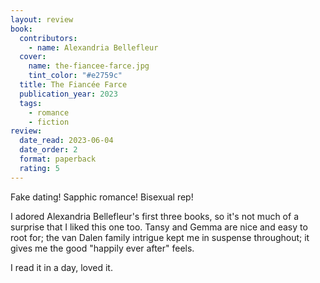 ```yaml
---
layout: review
book:
  contributors:
    - name: Alexandria Bellefleur
  cover:
    name: the-fiancee-farce.jpg
    tint_color: "#e2759c"
  title: The Fiancée Farce
  publication_year: 2023
  tags:
    - romance
    - fiction
review:
  date_read: 2023-06-04
  date_order: 2
  format: paperback
  rating: 5
---
```


Fake dating!
Sapphic romance!
Bisexual rep!

I adored Alexandria Bellefleur's first three books, so it's not much of a surprise that I liked this one too.
Tansy and Gemma are nice and easy to root for; the van Dalen family intrigue kept me in suspense throughout; it gives me the good "happily ever after" feels.  

I read it in a day, loved it.

